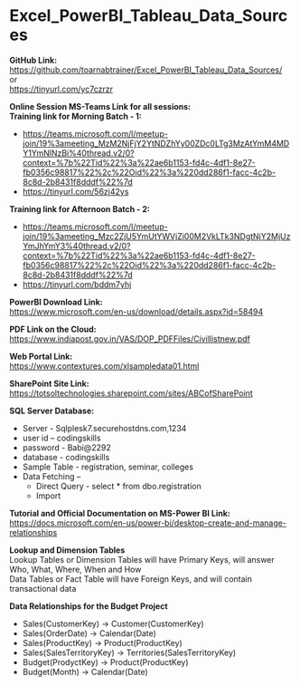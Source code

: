 # Excel_PowerBI_Tableau_Data_Sources

**GitHub Link:**<br>
https://github.com/toarnabtrainer/Excel_PowerBI_Tableau_Data_Sources/<br>
or<br>
https://tinyurl.com/yc7czrzr<br>

**Online Session MS-Teams Link for all sessions:**<br>
**Training link for Morning Batch - 1:**<br>
* https://teams.microsoft.com/l/meetup-join/19%3ameeting_MzM2NjFjY2YtNDZhYy00ZDc0LTg3MzAtYmM4MDY1YmNlNzBi%40thread.v2/0?context=%7b%22Tid%22%3a%22ae6b1153-fd4c-4df1-8e27-fb0356c98817%22%2c%22Oid%22%3a%220dd286f1-facc-4c2b-8c8d-2b8431f8dddf%22%7d
* https://tinyurl.com/56zj42ys

**Training link for Afternoon Batch - 2:**
* https://teams.microsoft.com/l/meetup-join/19%3ameeting_Mzc2ZjU5YmUtYWVjZi00M2VkLTk3NDgtNjY2MjUzYmJhYmY3%40thread.v2/0?context=%7b%22Tid%22%3a%22ae6b1153-fd4c-4df1-8e27-fb0356c98817%22%2c%22Oid%22%3a%220dd286f1-facc-4c2b-8c8d-2b8431f8dddf%22%7d
* https://tinyurl.com/bddm7yhj

**PowerBI Download Link:**<br>
https://www.microsoft.com/en-us/download/details.aspx?id=58494

**PDF Link on the Cloud:**<br>
https://www.indiapost.gov.in/VAS/DOP_PDFFiles/Civillistnew.pdf

**Web Portal Link:**<br>
https://www.contextures.com/xlsampledata01.html

**SharePoint Site Link:**<br>
https://totsoltechnologies.sharepoint.com/sites/ABCofSharePoint

**SQL Server Database:**<br>
*	Server - Sqlplesk7.securehostdns.com,1234
*	user id – codingskills
* password - Babi@2292
* database - codingskills
* Sample Table - registration, seminar, colleges
* Data Fetching –
  *	Direct Query - select * from dbo.registration
  *	Import


**Tutorial and Official Documentation on MS-Power BI Link:**<br>
https://docs.microsoft.com/en-us/power-bi/desktop-create-and-manage-relationships

**Lookup and Dimension Tables**<br>
Lookup Tables or Dimension Tables will have Primary Keys, will answer Who, What, Where, When and How<br>
Data Tables or Fact Table will have Foreign Keys, and will contain transactional data

**Data Relationships for the Budget Project**<br>
* Sales(CustomerKey) -> Customer(CustomerKey)<br>
* Sales(OrderDate) -> Calendar(Date)<br>
* Sales(ProductKey) -> Product(ProductKey)<br>
* Sales(SalesTerritoryKey) -> Territories(SalesTerritoryKey)<br>
* Budget(ProdyctKey) -> Product(ProductKey)<br>
* Budget(Month) -> Calendar(Date)<br>
